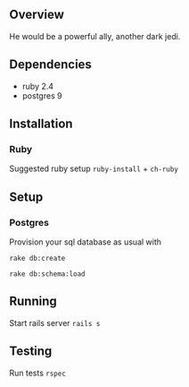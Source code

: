 ## Overview
He would be a powerful ally, another dark jedi.

## Dependencies
* ruby 2.4
* postgres 9

## Installation
### Ruby
Suggested ruby setup `ruby-install` + `ch-ruby`


## Setup
### Postgres
Provision your sql database as usual with 

`rake db:create`

`rake db:schema:load`

## Running
Start rails server `rails s`

## Testing
Run tests
`rspec`
